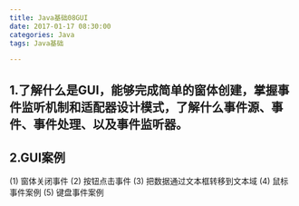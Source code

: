 ```yaml
---
title: Java基础08GUI
date: 2017-01-17 08:30:00
categories: Java
tags: Java基础

---
```



## 1.了解什么是GUI，能够完成简单的窗体创建，掌握事件监听机制和适配器设计模式，了解什么事件源、事件、事件处理、以及事件监听器。

## 2.GUI案例

(1) 窗体关闭事件
(2) 按钮点击事件
(3) 把数据通过文本框转移到文本域
(4) 鼠标事件案例
(5) 键盘事件案例